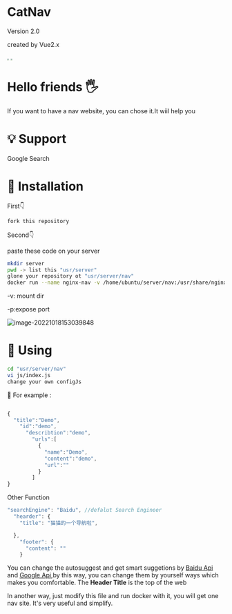 # CatNav

Version 2.0

created by Vue2.x

<img src="https://i.bmp.ovh/imgs/2022/05/17/4ef9cf8ef110694b.jpg" style="zoom: 25%;" />

<img src="https://i.bmp.ovh/imgs/2022/05/17/22e2de3bbced9a85.png" style="zoom: 25%;" />



# Hello friends 🖐️

If you want to have a nav website, you can chose it.It wiil help you

# 💡 Support

Google Search

# 📌 Installation

First👇

```sh
fork this repository
```

Second👇

paste these code on your server

```sh
mkdir server
pwd -> list this "usr/server"
glone your repository ot "usr/server/nav"
docker run --name nginx-nav -v /home/ubuntu/server/nav:/usr/share/nginx/html:ro -d -p 80:80 nginx
```

-v: mount dir

-p:expose port

![image-20221018153039848](http://cos.mineseb.cn/markdown/image-20221018153039848.png)

# 🚩 Using

```sh
cd "usr/server/nav"
vi js/index.js
change your own configJs
```

📍 For example :

```js

{
  "title":"Demo",
    "id":"demo",
      "describtion":"demo",
        "urls":[
          {
            "name":"Demo",
            "content":"demo",
            "url":""
          }
        ]
}
```

Other Function

```js
"searchEngine": "Baidu", //defalut Search Engineer
  "hearder": {
    "title": "猫猫的一个导航啦",

  },
    "footer": {
      "content": ""
    }
```

You can change the autosuggest and get smart suggetions by <u>Baidu Api</u> and <u>Google Api</u>,by this way, you can change them by yourself ways which makes you comfortable. The **Header Title** is the top of the web

In another way, just modify this file and run docker with it, you will get one nav site. It's very useful and simplify.





